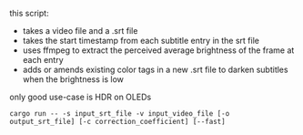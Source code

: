 this script:
- takes a video file and a .srt file
- takes the start timestamp from each subtitle entry in the srt file
- uses ffmpeg to extract the perceived average brightness of the frame at each entry
- adds or amends existing color tags in a new .srt file to darken subtitles when the brightness is low

only good use-case is HDR on OLEDs

`cargo run -- -s input_srt_file -v input_video_file [-o output_srt_file] [-c correction_coefficient] [--fast]`